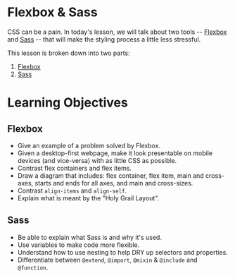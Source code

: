 # Flexbox & Sass

CSS can be a pain. In today's lesson, we will talk about two tools -- [Flexbox](./flexbox.md) and [Sass](./sass.md) -- that will make the styling process a little less stressful.

This lesson is broken down into two parts:

1. [Flexbox](./flexbox.md)
2. [Sass](./sass.md)

# Learning Objectives

## Flexbox

- Give an example of a problem solved by Flexbox.
- Given a desktop-first webpage, make it look presentable on mobile devices (and vice-versa) with as little CSS as possible.
- Contrast flex containers and flex items.
- Draw a diagram that includes: flex container, flex item, main and cross-axes, starts and ends for all axes, and main and cross-sizes.
- Contrast `align-items` and `align-self`.
- Explain what is meant by the "Holy Grail Layout".

## Sass

- Be able to explain what Sass is and why it's used.
- Use variables to make code more flexible.
- Understand how to use nesting to help DRY up selectors and properties.
- Differentiate between `@extend`, `@import`, `@mixin` & `@include` and `@function`.

